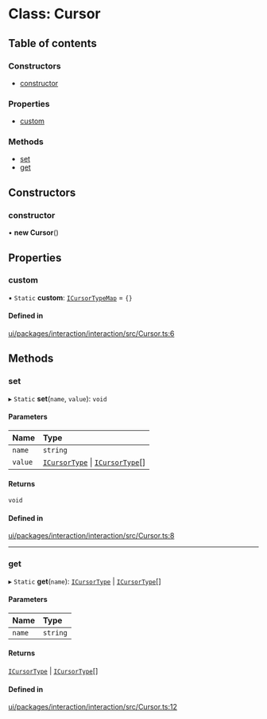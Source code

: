 # Class: Cursor

## Table of contents

### Constructors

- [constructor](Cursor.md#constructor)

### Properties

- [custom](Cursor.md#custom)

### Methods

- [set](Cursor.md#set)
- [get](Cursor.md#get)

## Constructors

### constructor

• **new Cursor**()

## Properties

### custom

▪ `Static` **custom**: [`ICursorTypeMap`](../interfaces/ICursorTypeMap.md) = `{}`

#### Defined in

[ui/packages/interaction/interaction/src/Cursor.ts:6](https://github.com/leaferjs/leafer-ui/blob/e76fc82/packages/interaction/interaction/src/Cursor.ts#L6)

## Methods

### set

▸ `Static` **set**(`name`, `value`): `void`

#### Parameters

| Name | Type |
| :------ | :------ |
| `name` | `string` |
| `value` | [`ICursorType`](../modules.md#icursortype) \| [`ICursorType`](../modules.md#icursortype)[] |

#### Returns

`void`

#### Defined in

[ui/packages/interaction/interaction/src/Cursor.ts:8](https://github.com/leaferjs/leafer-ui/blob/e76fc82/packages/interaction/interaction/src/Cursor.ts#L8)

___

### get

▸ `Static` **get**(`name`): [`ICursorType`](../modules.md#icursortype) \| [`ICursorType`](../modules.md#icursortype)[]

#### Parameters

| Name | Type |
| :------ | :------ |
| `name` | `string` |

#### Returns

[`ICursorType`](../modules.md#icursortype) \| [`ICursorType`](../modules.md#icursortype)[]

#### Defined in

[ui/packages/interaction/interaction/src/Cursor.ts:12](https://github.com/leaferjs/leafer-ui/blob/e76fc82/packages/interaction/interaction/src/Cursor.ts#L12)
